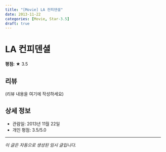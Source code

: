 ```yaml
---
title: "[Movie] LA 컨피덴셜"
date: 2013-11-22
categories: [Movie, Star-3.5]
draft: true
---
```


# LA 컨피덴셜

**평점:** ★ 3.5

## 리뷰

(리뷰 내용을 여기에 작성하세요)

## 상세 정보

- 관람일: 2013년 11월 22일
- 개인 평점: 3.5/5.0

---

*이 글은 자동으로 생성된 임시 글입니다.*
